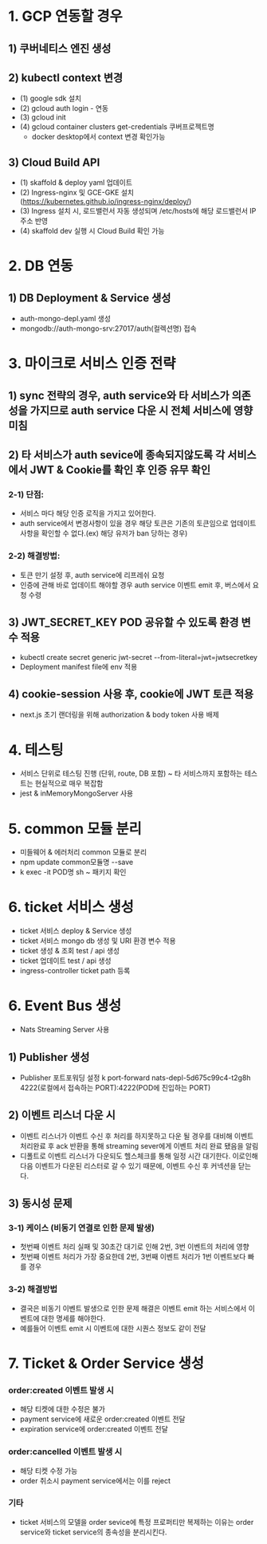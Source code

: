 # 1. GCP 연동할 경우

## 1) 쿠버네티스 엔진 생성

## 2) kubectl context 변경

- (1) google sdk 설치
- (2) gcloud auth login - 연동
- (3) gcloud init
- (4) gcloud container clusters get-credentials 쿠버프로젝트명
  - docker desktop에서 context 변경 확인가능

## 3) Cloud Build API

- (1) skaffold & deploy yaml 업데이트
- (2) Ingress-nginx 및 GCE-GKE 설치 (https://kubernetes.github.io/ingress-nginx/deploy/)
- (3) Ingress 설치 시, 로드밸런서 자동 생성되며 /etc/hosts에 해당 로드밸런서 IP 주소 반영
- (4) skaffold dev 실행 시 Cloud Build 확인 가능

# 2. DB 연동

## 1) DB Deployment & Service 생성

- auth-mongo-depl.yaml 생성
- mongodb://auth-mongo-srv:27017/auth(컬렉션명) 접속

# 3. 마이크로 서비스 인증 전략

## 1) sync 전략의 경우, auth service와 타 서비스가 의존성을 가지므로 auth service 다운 시 전체 서비스에 영향 미침

## 2) 타 서비스가 auth sevice에 종속되지않도록 각 서비스에서 JWT & Cookie를 확인 후 인증 유무 확인

### 2-1) 단점:

- 서비스 마다 해당 인증 로직을 가지고 있어한다.
- auth service에서 변경사항이 있을 경우 해당 토큰은 기존의 토큰임으로 업데이트 사항을 확인할 수 없다.(ex) 해당 유저가 ban 당하는 경우)

### 2-2) 해결방법:

- 토큰 만기 설정 후, auth service에 리프레쉬 요청
- 인증에 관해 바로 업데이트 해야할 경우 auth service 이벤트 emit 후, 버스에서 요청 수령

## 3) JWT_SECRET_KEY POD 공유할 수 있도록 환경 변수 적용
- kubectl create secret generic jwt-secret --from-literal=jwt=jwtsecretkey
- Deployment manifest file에 env 적용

## 4) cookie-session 사용 후, cookie에 JWT 토큰 적용
- next.js 초기 랜더링을 위해 authorization & body token 사용 배제

# 4. 테스팅
- 서비스 단위로 테스팅 진행 (단위, route, DB 포함) ~ 타 서비스까지 포함하는
테스트는 현실적으로 매우 복잡함
- jest & inMemoryMongoServer 사용

# 5. common 모듈 분리
- 미들웨어 & 에러처리 common 모듈로 분리
- npm update common모듈명 --save
- k exec -it POD명 sh ~ 패키지 확인

# 6. ticket 서비스 생성
- ticket 서비스 deploy & Service 생성
- ticket 서비스 mongo db 생성 및 URI 환경 변수 적용
- ticket 생성 & 조회 test / api 생성
- ticket 업데이트 test / api 생성
- ingress-controller ticket path 등록

# 6. Event Bus 생성
- Nats Streaming Server 사용

## 1) Publisher 생성
- Publisher 포트포워딩 설정
k port-forward nats-depl-5d675c99c4-t2g8h 4222(로컬에서 접속하는 PORT):4222(POD에 진입하는 PORT)

## 2) 이벤트 리스너 다운 시
- 이벤트 리스너가 이벤트 수신 후 처리를 하지못하고 다운 될 경우를 대비해 이벤트 처리완료 후 ack 반환을 통해 streaming sever에게 이벤트 처리 완료 됐음을 알림
- 디폴트로 이벤트 리스너가 다운되도 헬스체크를 통해 일정 시간 대기한다. 이로인해 다음 이벤트가 다운된 리스터로 갈 수 있기 때문에, 이벤트 수신 후 커넥션을 닫는다.

## 3) 동시성 문제

### 3-1) 케이스 (비동기 연결로 인한 문제 발생)
- 첫번째 이벤트 처리 실패 및 30초간 대기로 인해 2번, 3번 이벤트의 처리에 영향
- 첫번째 이벤트 처리가 가장 중요한데 2번, 3번째 이벤트 처리가 1번 이벤트보다 빠를 경우

### 3-2) 해결방법
- 결국은 비동기 이벤트 발생으로 인한 문제 해결은 이벤트 emit 하는 서비스에서 이벤트에 대한 명세를 해야한다.
- 예를들어 이벤트 emit 시 이벤트에 대한 시퀀스 정보도 같이 전달

# 7. Ticket & Order Service 생성
### order:created 이벤트 발생 시
- 해당 티켓에 대한 수정은 불가
- payment service에 새로운 order:created 이벤트 전달
- expiration service에 order:created 이벤트 전달

### order:cancelled 이벤트 발생 시
- 해당 티켓 수정 가능
- order 취소시 payment service에서는 이를 reject

### 기타
- ticket 서비스의 모델을 order sevice에 특정 프로퍼티만 복제하는 이유는 order service와 ticket service의 종속성을 분리시킨다.